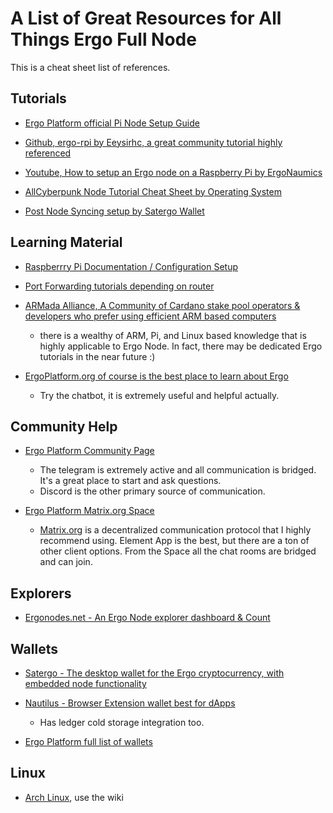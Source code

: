 # A List of Great Resources for All Things Ergo Full Node
This is a cheat sheet list of references.


## Tutorials

- [Ergo Platform official Pi Node Setup Guide](https://docs.ergoplatform.com/node/install/pi/#more-tips)

- [Github, ergo-rpi by Eeysirhc, a great community tutorial highly referenced](https://github.com/Eeysirhc/ergo-rpi#readme)

- [Youtube, How to setup an Ergo node on a Raspberry Pi by ErgoNaumics](https://youtu.be/yDqhlgz0244?si=nGRpWNEgcxJl98pD)

- [AllCyberpunk Node Tutorial Cheat Sheet by Operating System](https://x.com/AllCyberpunkCom/status/1678340252958703616?s=20)

- [Post Node Syncing setup by Satergo Wallet](https://github.com/Satergo/Satergo/wiki/Initial-node-configuration)


## Learning Material

- [Raspberrry Pi Documentation / Configuration Setup](https://www.raspberrypi.com/documentation/computers/configuration.html#raspi-config-cli)

- [Port Forwarding tutorials depending on router](https://portforward.com/)

- [ARMada Alliance, A Community of Cardano stake pool operators & developers who prefer using efficient ARM based computers](https://armada-alliance.com/docs/)
    - there is a wealthy of ARM, Pi, and Linux based knowledge that is highly applicable to Ergo Node. In fact, there may be dedicated Ergo tutorials in the near future :)

- [ErgoPlatform.org of course is the best place to learn about Ergo](https://ergoplatform.org/en/)
    - Try the chatbot, it is extremely useful and helpful actually.

## Community Help

- [Ergo Platform Community Page](https://ergoplatform.org/en/community#JoinUs)
    - The telegram is extremely active and all communication is bridged. It's a great place to start and ask questions.
    - Discord is the other primary source of communication.

- [Ergo Platform Matrix.org Space](https://matrix.to/#/#ergo-platform:matrix.org)
    - [Matrix.org](https://www.matrix.org) is a decentralized communication protocol that I highly recommend using. Element App is the best, but there are a ton of other client options. From the Space all the chat rooms are bridged and can join.


## Explorers

- [Ergonodes.net - An Ergo Node explorer dashboard & Count](http://ergonodes.net/)

## Wallets

- [Satergo - The desktop wallet for the Ergo cryptocurrency, with embedded node functionality](https://satergo.com/)

- [Nautilus - Browser Extension wallet best for dApps](https://github.com/nautls/nautilus-wallet)
    - Has ledger cold storage integration too.

- [Ergo Platform full list of wallets](https://ergoplatform.org/en/get-erg/#Wallets)

## Linux

- [Arch Linux](https://archlinux.org/), use the wiki